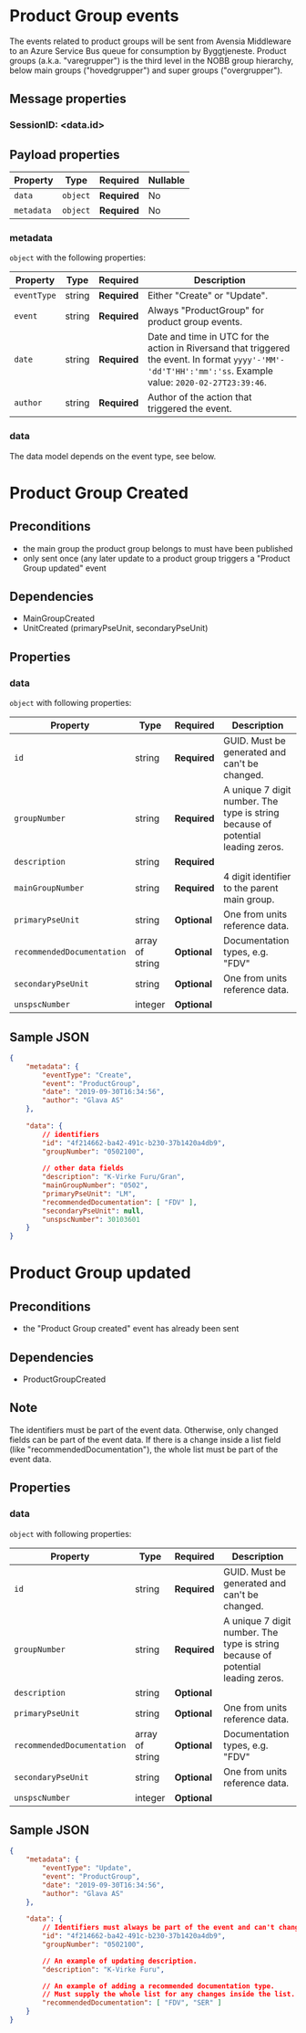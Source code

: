 # Product Group events

The events related to product groups will be sent from Avensia Middleware to an Azure Service Bus queue for consumption by Byggtjeneste. Product groups (a.k.a. "varegrupper") is the third level in the NOBB group hierarchy, below main groups ("hovedgrupper") and super groups ("overgrupper").

## Message properties

### SessionID: 	<data.id>

## Payload properties

| Property              | Type     | Required     | Nullable |
| --------------------- | -------- | ------------ | -------- |
| `data`                | `object` | **Required** | No       |
| `metadata`            | `object` | **Required** | No       |

### metadata

`object` with the following properties:

| Property          | Type    | Required     | Description |
| ------------------| ------- | ------------ | ------- |
| `eventType`       | string  | **Required** | Either "Create" or "Update".
| `event`           | string  | **Required** | Always "ProductGroup" for product group events.
| `date`            | string  | **Required** | Date and time in UTC for the action in Riversand that triggered the event. In format `yyyy'-'MM'-'dd'T'HH':'mm':'ss`. Example value: `2020-02-27T23:39:46`.
| `author`          | string  | **Required** | Author of the action that triggered the event.

### data
The data model depends on the event type, see below.



# Product Group Created

## Preconditions
- the main group the product group belongs to must have been published
- only sent once (any later update to a product group triggers a "Product Group updated" event

## Dependencies
- MainGroupCreated
- UnitCreated (primaryPseUnit, secondaryPseUnit)

## Properties

### data





`object` with following properties:

| Property                    | Type    | Required     | Description |
| --------------------------- | ------- | ------------ | ------------
| `id`                        | string  | **Required** | GUID. Must be generated and can't be changed.
| `groupNumber`               | string  | **Required** | A unique 7 digit number. The type is string because of potential leading zeros.
| `description`               | string  | **Required** |
| `mainGroupNumber`           | string  | **Required** | 4 digit identifier to the parent main group.
| `primaryPseUnit`            | string  | **Optional** | One from units reference data.
| `recommendedDocumentation`  | array of string | **Optional** | Documentation types, e.g. "FDV"
| `secondaryPseUnit`          | string  | **Optional** | One from units reference data.
| `unspscNumber`              | integer | **Optional** |


## Sample JSON

```json
{
	"metadata": {
		"eventType": "Create",
		"event": "ProductGroup",
		"date": "2019-09-30T16:34:56",
		"author": "Glava AS"
	},
	
	"data": {
		// identifiers
		"id": "4f214662-ba42-491c-b230-37b1420a4db9",
		"groupNumber": "0502100",
		
		// other data fields
		"description": "K-Virke Furu/Gran",
		"mainGroupNumber": "0502",
		"primaryPseUnit": "LM",
		"recommendedDocumentation": [ "FDV" ],
		"secondaryPseUnit": null,
		"unspscNumber": 30103601
	}
}
```


# Product Group updated

## Preconditions
- the "Product Group created" event has already been sent

## Dependencies
- ProductGroupCreated

## Note
The identifiers must be part of the event data. Otherwise, only changed fields can be part of the event data. If there is a change inside a list field (like "recommendedDocumentation"), the whole list must be part of the event data.


## Properties

### data

`object` with following properties:

| Property                    | Type    | Required     | Description |
| --------------------------- | ------- | ------------ | ------------
| `id`                        | string  | **Required** | GUID. Must be generated and can't be changed.
| `groupNumber`               | string  | **Required** | A unique 7 digit number. The type is string because of potential leading zeros.
| `description`               | string  | **Optional** |
| `primaryPseUnit`            | string  | **Optional** | One from units reference data.
| `recommendedDocumentation`  | array of string | **Optional** | Documentation types, e.g. "FDV"
| `secondaryPseUnit`          | string  | **Optional** | One from units reference data.
| `unspscNumber`              | integer | **Optional** |



## Sample JSON

```json
{
	"metadata": {
		"eventType": "Update",
		"event": "ProductGroup",
		"date": "2019-09-30T16:34:56",
		"author": "Glava AS"
	},
	
	"data": {
		// Identifiers must always be part of the event and can't change value.
		"id": "4f214662-ba42-491c-b230-37b1420a4db9",
		"groupNumber": "0502100",

		// An example of updating description.
		"description": "K-Virke Furu",

		// An example of adding a recommended documentation type.
		// Must supply the whole list for any changes inside the list.
		"recommendedDocumentation": [ "FDV", "SER" ]
	}
}
```
